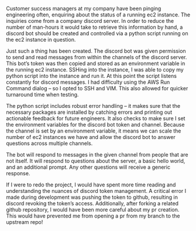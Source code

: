Customer success managers at my company have been pinging engineering often, enquiring about the status of a running ec2 instance. 
The inquiries come from a company discord server. In order to reduce the number of man-hours it would take to retrieve this information by hand,
a discord bot should be created and controlled via a python script running on the ec2 instance in question. 

Just such a thing has been created. The discord bot was given permission to send and read messages from within the channels of the discord server.
This bot’s token was then copied and stored as an environment variable in the running ec2 instance. SSHing into the instance,
I was able to copy my python script into the instance and run it. At this point the script listens constantly for discord messages.
I had difficulty using the AWS Run Command dialog – so I opted to SSH and VIM. This also allowed for quicker turnaround time when testing. 

The python script includes robust error handling – it makes sure that the necessary packages are installed by catching errors and printing out actionable feedback for future engineers.
It also checks to make sure I set the environment variables for the discord bot token and channel. Because the channel is set by an environment variable,
it means we can scale the number of ec2 instances we have and allow the discord bot to answer questions across multiple channels. 

The bot will respond to messages in the given channel from people that are not itself. It will respond to questions about the server,
a basic hello world, and an additional prompt. Any other questions will receive a generic response. 

If I were to redo the project, I would have spent more time reading and understanding the nuances of discord token management.
A critical error I made during development was pushing the token to github, resulting in discord revoking the token’s access.
Additionally, after forking a related github repository, I would have been more careful about my pr creation. This would have prevented me from opening a pr from my branch to the upstream repo! 
